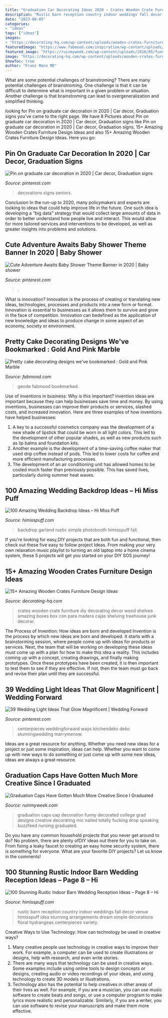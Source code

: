 ```yaml
---
title: "Graduation Car Decorating Ideas 2020 ~ Crates Wooden Crate Furniture Diy Decorating Decor Wood Shelves Amazing Boxes Box Con Para Madera Cajas Shelving Treehouse Junk Decorar"
description: "Rustic barn reception country indoor weddings fall decor venue himisspuff idea stunning arrangements dream simple decorations floral hydrangeas centerpieces variety"
date: "2023-08-05"
categories:
- "ideas"
tags: ["ideas"]
images:
- "https://decorating-hq.com/wp-content/uploads/wooden-crates-furniture-4-1.jpg"
featuredImage: "https://www.fabmood.com/inspiration/wp-content/uploads/2021/04/cake-ideas-25-357x580.jpg"
featured_image: "https://ruinmyweek.com/wp-content/uploads/2016/05/funny-photos-of-funny-graduation-caps-decorated-graduation-caps-mic-drop.jpg"
image: "https://decorating-hq.com/wp-content/uploads/wooden-crates-furniture-4-1.jpg"
ShowToc: true
author: "Franz Mann MD"
---
```



What are some potential challenges of brainstroming?
There are many potential challenges of brainstroming. One challenge is that it can be difficult to determine what is important in a given problem or situation. Another challenge is that brainstroming can lead to overgeneralization and simplified thinking.

	

		
looking for Pin on graduate car decoration in 2020 | Car decor, Graduation signs you've came to the right page. We have 8 Pictures about Pin on graduate car decoration in 2020 | Car decor, Graduation signs like Pin on graduate car decoration in 2020 | Car decor, Graduation signs, 15+ Amazing Wooden Crates Furniture Design Ideas and also 15+ Amazing Wooden Crates Furniture Design Ideas. Here you go:
		
    
## Pin On Graduate Car Decoration In 2020 | Car Decor, Graduation Signs

<img loading=lazy src="https://i.pinimg.com/736x/19/b2/54/19b254539e87e2b8c9575f005db216e4.jpg" onerror="this.onerror=null;this.src='https://tse3.mm.bing.net/th?id=OIP.pwFHKvBY1_6SkONGUKIuywHaGX&amp;pid=15.1';" alt="Pin on graduate car decoration in 2020 | Car decor, Graduation signs">

_Source: pinterest.com_

>decorations signs seniors. 

	

Conclusion
In the run-up to 2020, many policymakers and experts are looking to ideas that could help improve life in the future. One such idea is developing a “big data” strategy that would collect large amounts of data in order to better understand how people live and interact. This would allow for more tailored services and interventions to be developed, as well as greater insights into problems and solutions.

    
## Cute Adventure Awaits Baby Shower Theme Banner In 2020 | Baby Shower

<img loading=lazy src="https://i.pinimg.com/736x/6d/e4/8b/6de48b5561881da696dbf67e4e0c6938.jpg" onerror="this.onerror=null;this.src='https://tse1.mm.bing.net/th?id=OIP.4YIy_Jbg-YHTJsKnn1YUuwHaLH&amp;pid=15.1';" alt="Cute Adventure Awaits Baby Shower Theme Banner in 2020 | Baby shower">

_Source: pinterest.com_

>. 

	

What is innovation?
Innovation is the process of creating or translating new ideas, technologies, processes and products into a new form or format. Innovation is essential to businesses as it allows them to survive and grow in the face of competition. Innovation can bedefined as the application of new knowledge and ideas to produce change in some aspect of an economy, society or environment.

    
## Pretty Cake Decorating Designs We&#039;ve Bookmarked : Gold And Pink Marble

<img loading=lazy src="https://www.fabmood.com/inspiration/wp-content/uploads/2021/04/cake-ideas-25-357x580.jpg" onerror="this.onerror=null;this.src='https://tse1.mm.bing.net/th?id=OIP.AXVCpnYp6K8gvufQX_cczgAAAA&amp;pid=15.1';" alt="Pretty cake decorating designs we&#039;ve bookmarked : Gold and Pink Marble">

_Source: fabmood.com_

>geode fabmood bookmarked. 

	

Use of inventions in business: Why is this important?
invention ideas are important because they can help businesses save time and money. By using inventions, businesses can improve their products or services, slashed costs, and increased innovation. Here are three examples of how inventions have helped businesses: 
1. A key to a successful cosmetics company was the development of a new shade of lipstick that could be worn in all light colors. This led to the development of other popular shades, as well as new products such as lip balms and foundation kits. 
2. Another example is the development of a time-saving coffee maker that used drip coffee instead of pods. This led to lower costs for coffee and more efficient manufacturing processes.
3. The development of an air conditioning unit has allowed homes to be cooled much faster than previously possible. This has saved lives, particularly during summer heat waves.

    
## 100 Amazing Wedding Backdrop Ideas – Hi Miss Puff

<img loading=lazy src="http://www.himisspuff.com/wp-content/uploads/2016/06/Rustic-Garland-wedding-backdrop.jpg" onerror="this.onerror=null;this.src='https://tse3.mm.bing.net/th?id=OIP.kwgwyMp1kxtF38juloT5DAHaLH&amp;pid=15.1';" alt="100 Amazing Wedding Backdrop Ideas – Hi Miss Puff">

_Source: himisspuff.com_

>backdrop garland rustic simple photobooth himisspuff fall. 

	

If you're looking for easy,DIY projects that are both fun and functional, then check out these five easy to follow project Ideas. From making your very own relaxation music playlist to turning an old laptop into a home cinema system, these 5 projects will get you started on your DIY SOS journey!

    
## 15+ Amazing Wooden Crates Furniture Design Ideas

<img loading=lazy src="https://decorating-hq.com/wp-content/uploads/wooden-crates-furniture-4-1.jpg" onerror="this.onerror=null;this.src='https://tse1.mm.bing.net/th?id=OIP.CDxRc7LBviSHdbf5DQGnDAHaLH&amp;pid=15.1';" alt="15+ Amazing Wooden Crates Furniture Design Ideas">

_Source: decorating-hq.com_

>crates wooden crate furniture diy decorating decor wood shelves amazing boxes box con para madera cajas shelving treehouse junk decorar. 

	

The Process of Invention: How ideas are born and developed
Invention is the process by which new ideas are born and developed. It starts with a brainstorming session, where people come up with ideas for products or services. Next, the team that will be working on developing these ideas must come up with a plan for how to make this idea a reality. This includes coming up with a concept, creating drawings, and finally making prototypes. Once these prototypes have been created, it is then important to test them to see if they are effective. If not, then the team must go back and revise their plan until they are successful.

    
## 39 Wedding Light Ideas That Glow Magnificent | Wedding Forward

<img loading=lazy src="https://i.pinimg.com/originals/20/b8/0f/20b80f6c5bd2af1b12a88051b21510e0.jpg" onerror="this.onerror=null;this.src='https://tse1.mm.bing.net/th?id=OIP.u_c1NnVBHBgSfnrzkgENYAHaLF&amp;pid=15.1';" alt="39 Wedding Light Ideas That Glow Magnificent | Wedding Forward">

_Source: pinterest.com_

>centerpieces weddingforward ways kirchendeko deko stunningwedding marrymenow. 

	

Ideas are a great resource for anything. Whether you need new ideas for a project or just some inspiration, ideas can help. Whether you want to come up with new ways to do something or just come up with some new ideas, ideas are always a great resource.

    
## Graduation Caps Have Gotten Much More Creative Since I Graduated

<img loading=lazy src="https://ruinmyweek.com/wp-content/uploads/2016/05/funny-photos-of-funny-graduation-caps-decorated-graduation-caps-mic-drop.jpg" onerror="this.onerror=null;this.src='https://tse4.mm.bing.net/th?id=OIP.-pqBeX522s7e8sGtTvuEhAHaJ4&amp;pid=15.1';" alt="Graduation Caps Have Gotten Much More Creative Since I Graduated">

_Source: ruinmyweek.com_

>graduation caps cap decoration funny decorated college grad designs creative decorating mic nailed totally fucking drop speaking buzzfeed nursing graduated. 

	

Do you have any common household projects that you never get around to do? No problem, there are plenty ofDIY ideas out there for you to take on. From fixing a leaky faucet to creating an easy home security system, there is something for everyone. What are your favorite DIY projects? Let us know in the comments!

    
## 100 Stunning Rustic Indoor Barn Wedding Reception Ideas – Page 8 – Hi

<img loading=lazy src="http://www.himisspuff.com/wp-content/uploads/2016/03/rustic-barn-wedding-idea.jpg" onerror="this.onerror=null;this.src='https://tse2.mm.bing.net/th?id=OIP.MEF3BG8-cQid8zHuYz5gqQHaQD&amp;pid=15.1';" alt="100 Stunning Rustic Indoor Barn Wedding Reception Ideas – Page 8 – Hi">

_Source: himisspuff.com_

>rustic barn reception country indoor weddings fall decor venue himisspuff idea stunning arrangements dream simple decorations floral hydrangeas centerpieces variety. 

	

Creative Ways to Use Technology: How can technology be used in creative ways?
1. Many creative people use technology in creative ways to improve their work. For example, a computer can be used to create illustrations or designs, help with research, and even write stories.
2. There are many ways that technology can be used in creative ways. Some examples include using online tools to design concepts or designs, creating audio or video recordings of your ideas, and using technology to create 3D models or illustrations.
3. Technology also has the potential to help creatives in other areas of their lives as well. For example, if you are a musician, you can use music software to create beats and songs, or use a computer program to make lyrics more realistic and personalizable. Similarly, if you are a writer, you can use software to revise your manuscripts and make them more effective. 
